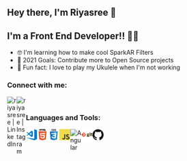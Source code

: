 ## Hey there, I'm Riyasree 👋

## I'm a Front End Developer!! 👩‍💻

- 🤓 I'm learning how to make cool SparkAR Filters
- 🎯 2021 Goals: Contribute more to Open Source projects
- 🐬 Fun fact: I love to play my Ukulele when I'm not working


### Connect with me:

[<img align="left" alt="riyasree | LinkedIn" width="22px" src="https://cdn.jsdelivr.net/npm/simple-icons@v3/icons/linkedin.svg" />][linkedin]
[<img align="left" alt="riyasree | Instagram" width="22px" src="https://cdn.jsdelivr.net/npm/simple-icons@v3/icons/instagram.svg" />][instagram]

<br />

### Languages and Tools:

<img align="left" alt="Visual Studio Code" width="26px" src="https://raw.githubusercontent.com/github/explore/80688e429a7d4ef2fca1e82350fe8e3517d3494d/topics/visual-studio-code/visual-studio-code.png" />
<img align="left" alt="HTML5" width="26px" src="https://raw.githubusercontent.com/github/explore/80688e429a7d4ef2fca1e82350fe8e3517d3494d/topics/html/html.png" />
<img align="left" alt="CSS3" width="26px" src="https://raw.githubusercontent.com/github/explore/80688e429a7d4ef2fca1e82350fe8e3517d3494d/topics/css/css.png" />
<img align="left" alt="JavaScript" width="26px" src="https://raw.githubusercontent.com/github/explore/80688e429a7d4ef2fca1e82350fe8e3517d3494d/topics/javascript/javascript.png" />
<img align="left" alt="Angular" width="26px" src="https://cdn.freebiesupply.com/logos/large/2x/angular-icon-1-logo-svg-vector.svg" />
<img align="left" alt="Git" width="26px" src="https://raw.githubusercontent.com/github/explore/80688e429a7d4ef2fca1e82350fe8e3517d3494d/topics/git/git.png" />
<img align="left" alt="GitHub" width="26px" src="https://raw.githubusercontent.com/github/explore/78df643247d429f6cc873026c0622819ad797942/topics/github/github.png" />
<br />
<br />


[instagram]: https://instagram.com/riyasreeghosh
[linkedin]: https://linkedin.com/in/riyasree
